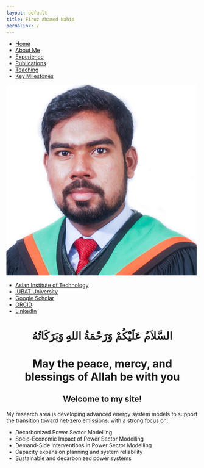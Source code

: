 ```yaml
---
layout: default
title: Firuz Ahamed Nahid
permalink: /
---
```


<!-- TOP NAVIGATION BAR -->
<nav class="top-nav">
  <ul>
    <li><a href="/">Home</a></li>
    <li><a href="/about/">About Me</a></li>
    <li><a href="/experience/">Experience</a></li>
    <li><a href="/publications/">Publications</a></li>
    <li><a href="/teaching/">Teaching</a></li>
    <li><a href="/milestones/">Key Milestones</a></li>
  </ul>
</nav>

<div class="container">
    <!-- SIDEBAR -->
  <div class="sidebar">
    <img src="/image/Untitled design.png" alt="Profile Picture" class="profile-img">
    <ul class="sidebar-links">
      <li><a href="https://www.ait.ac.th" target="_blank"><i class="fas fa-university"></i> Asian Institute of Technology</a></li>
      <li><a href="https://eee.iubat.edu/faculty/" target="_blank"><i class="fas fa-university"></i> IUBAT University</a></li>
      <li><a href="https://scholar.google.com/citations?user=uqPruO4AAAAJ&hl=en" target="_blank"><i class="fab fa-google"></i> Google Scholar</a></li>
      <li><a href="https://orcid.org/0000-0002-2531-7640" target="_blank"><i class="fab fa-orcid"></i> ORCID</a></li>
      <li><a href="https://www.linkedin.com/in/firuz-ahamed-nahid/" target="_blank"><i class="fab fa-linkedin"></i> LinkedIn</a></li>
    </ul>
  </div>
  
  <!-- MAIN CONTENT -->
  <div class="main-content" style="text-align: center;">
    <h1> السَّلاَمُ عَلَيْكُمْ وَرَحْمَةُ اللهِ وَبَرَكَاتُهُ </h1> 
    <h1> May the peace, mercy, and blessings of Allah be with you </h1>
    <h2> Welcome to my site! </h2>
  </div>
  
  <div class="main-content">
  <p> My research area is developing advanced energy system models to support the transition toward net-zero emissions, with a strong focus on:</p>
    <ul>
      <li>Decarbonized Power Sector Modelling</li>
      <li>Socio-Economic Impact of Power Sector Modelling</li>
      <li>Demand-Side Interventions in Power Sector Modelling</li>
      <li>Capacity expansion planning and system reliability</li>
      <li>Sustainable and decarbonized power systems</li>
    </ul>
  </div>
</div>

  
